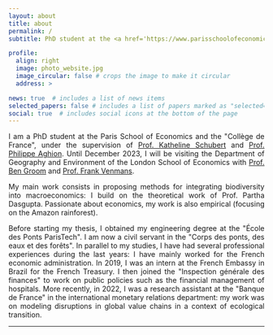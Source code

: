 ```yaml
---
layout: about
title: about
permalink: /
subtitle: PhD student at the <a href='https://www.parisschoolofeconomics.eu/'>Paris School of Economics</a>. 

profile:
  align: right
  image: photo_website.jpg
  image_circular: false # crops the image to make it circular
  address: >

news: true  # includes a list of news items
selected_papers: false # includes a list of papers marked as "selected={true}"
social: true  # includes social icons at the bottom of the page
---
```

<div style="text-align: justify">
  
I am a PhD student at the Paris School of Economics and the "Collège de France", under the supervision of <a href='https://www.parisschoolofeconomics.eu/en/schubert-katheline/'>Prof. Katheline Schubert</a> and <a href='https://scholar.google.com/citations?user=CPLK16oAAAAJ&hl=en'>Prof. Philippe Aghion</a>. Until December 2023, I will be visiting the Department of Geography and Environment of the London School of Economics with <a href='https://www.lse.ac.uk/granthaminstitute/profile/ben-groom/'>Prof. Ben Groom</a> and <a href='https://www.lse.ac.uk/granthaminstitute/profile/frank-venmans/'>Prof. Frank Venmans</a>.

My main work consists in proposing methods for integrating biodiversity into macroeconomics: I build on the theoretical work of Prof. Partha Dasgupta. Passionate about economics, my work is also empirical (focusing on the Amazon rainforest).
  
Before starting my thesis, I obtained my engineering degree at the "École des Ponts ParisTech". I am now a civil servant in the "Corps des ponts, des eaux et des forêts". In parallel to my studies, I have had several professional experiences during the last years: I have mainly worked for the French economic administration. In 2019, I was an intern at the French Embassy in Brazil for the French Treasury. I then joined the "Inspection générale des finances" to work on public policies such as the financial management of hospitals. More recently, in 2022, I was a research assistant at the "Banque de France" in the international monetary relations department: my work was on modeling disruptions in global value chains in a context of ecological transition.

<hr>

<!---

<blockquote> 
<a href='https://www.theses.fr/s348489'>My thesis project</a>
</blockquote>
In its 2019 report, the Intergovernmental Science-Policy Platform on Biodiversity and Ecosystem Services (IPBES) emphasized that "ensuring environmentally sound technological and social innovation, taking due account of possible rebound effects and investment regimes" is a "critical lever" to combat the deterioration of nature and its vital contributions to people. Until now, few academic contributions have been devoted to the link between economic growth, as a result of innovation, and biodiversity loss. In order to protect biodiversity, several forms of innovation may seem relevant. They can be technological, in the agricultural world or in environmental protection. They can also be social in nature: in production practices or in consumption patterns, for example. Thus, the purpose of this thesis is to answer the following question: how, and to what extent, can innovation allow reconciling economic growth and ecosystem conservation? The first empirical part of the thesis consists in understanding the nature of the technological and social innovations that have taken place in the Brazilian Amazon over the last two decades, particularly in the context of the environmental effort of the late 2000s. The objective of this component is to quantitatively measure the contribution of each type of innovation in the drastic reduction of the deforestation rate between 2004 and 2012 (increase in agricultural yields, introduction of agroecological practices, implementation of a remote sensing system of deforestation, creation of conservation units...). The theoretical component aims at refining the endogenous growth models in order to adapt them to the context of ecosystem conservation, to calibrate them, and to formulate public policy recommendations, by defining relevant methods for financing 'green' innovation.
</div>
-->
